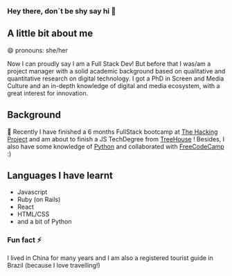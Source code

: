 ### Hey there, don´t be shy say hi 👋

## A little bit about me 
😄 pronouns: she/her

Now I can proudly say I am a Full Stack Dev! 
But before that I was/am a project manager with a solid academic background based on qualitative and quantitative research on digital technology.
I got a PhD in Screen and Media Culture and an in-depth knowledge of digital and media ecosystem, with a great interest for innovation. 

## Background

🌱 Recently I have finished a 6 months FullStack bootcamp at [The Hacking Project](THEhackingproject.org) and 
 am about to finish  a JS TechDegree from [TreeHouse](teamtreehouse.com) ! 
Besides, I also have some knowledge of [Python](https://www.coursera.org/account/accomplishments/verify/2CP9XQJYM4VL) and collaborated with [FreeCodeCamp](freecodecamp.org) :) 

## Languages I have learnt 
- Javascript
- Ruby (on Rails)
- React
- HTML/CSS
- and a bit of Python

 ### Fun fact ⚡

I lived in China for many years and I am also a registered tourist guide in Brazil (because I love travelling!)
